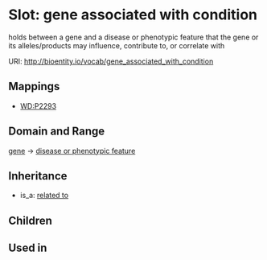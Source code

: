 # Slot: gene associated with condition


holds between a gene and a disease or phenotypic feature that the gene or its alleles/products may influence, contribute to, or correlate with

URI: http://bioentity.io/vocab/gene_associated_with_condition
## Mappings

 * [WD:P2293](http://purl.obolibrary.org/obo/WD_P2293)
## Domain and Range

[gene](Gene.md) -> [disease or phenotypic feature](DiseaseOrPhenotypicFeature.md)
## Inheritance

 *  is_a: [related to](related_to.md)
## Children

## Used in

